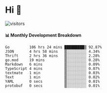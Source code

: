 # Hi 👋
 
![visitors](https://visitor-badge.glitch.me/badge?page_id=sorcererxw.sorcererx)

#### 📊 Monthly Development Breakdown

<!--START_SECTION:waka-->
```text
Go         106 hrs 24 mins █████████▒ 92.87%
JSON       4 hrs 58 mins   ▒░░░░░░░░░ 4.34%
Thrift     2 hrs 36 mins   ▒░░░░░░░░░ 2.28%
go.mod     19 mins         ▒░░░░░░░░░ 0.28%
Markdown   6 mins          ▒░░░░░░░░░ 0.09%
TypeScript 4 mins          ▒░░░░░░░░░ 0.07%
textmate   1 min           ▒░░░░░░░░░ 0.03%
Text       1 min           ▒░░░░░░░░░ 0.02%
YAML       0 secs          ▒░░░░░░░░░ 0.01%
protobuf   0 secs          ▒░░░░░░░░░ 0.01%
```
<!--END_SECTION:waka-->
